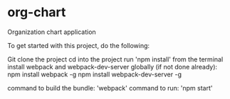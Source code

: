 # org-chart
Organization chart application

To get started with this project, do the following:

Git clone the project
cd into the project
run 'npm install' from the terminal
install webpack and webpack-dev-server globally (if not done already):
  npm install webpack -g
  npm install webpack-dev-server -g

command to build the bundle: 'webpack'
command to run: 'npm start'
